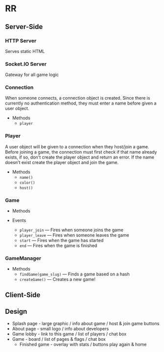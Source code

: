 # RR
## Server-Side

### HTTP Server

Serves static HTML

### Socket.IO Server

Gateway for all game logic

### Connection

When someone connects, a connection object is created.  Since there is currently
no authentication method, they must enter a name before given a user object.

* Methods
    * `player`

### Player

A user object will be given to a connection when they host/join a game.  Before
joining a game, the connection must first check if that name already exists, if
so, don't create the player object and return an error.  If the name doesn't exist
create the player object and join the game.

* Methods
    * `name()`
    * `color()`
    * `host()`

### Game

* Methods

* Events
    * `player_join` — Fires when someone joins the game
    * `player_leave` — Fires when someone leaves the game
    * `start` — Fires when the game has started
    * `end` — Fires when the game is finished

### GameManager

* Methods
    * `findGame(game_slug)` — Finds a game based on a hash
    * `createGame()` — Creates a new game!

## Client-Side

## Design

* Splash page - large graphic / info about game / host & join game buttons
* About page - small logo / info about developers
* Game lobby - link to this game / list of players / chat box
* Game - board / list of pages & flags / chat box
    * Finished game - overlay with stats / buttons play again & home

